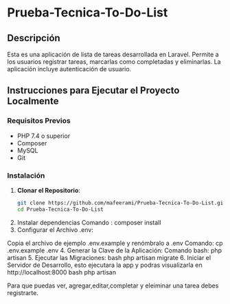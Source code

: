 # Prueba-Tecnica-To-Do-List

## Descripción

Esta es una aplicación de lista de tareas desarrollada en Laravel. Permite a los usuarios registrar tareas, marcarlas como completadas y eliminarlas. La aplicación incluye autenticación de usuario.

## Instrucciones para Ejecutar el Proyecto Localmente

### Requisitos Previos

- PHP 7.4 o superior
- Composer
- MySQL
- Git

### Instalación

1. **Clonar el Repositorio**:
   ```bash
   git clone https://github.com/mafeerami/Prueba-Tecnica-To-Do-List.git
   cd Prueba-Tecnica-To-Do-List
2. Instalar dependencias
Comando : composer install
3. Configurar el Archivo .env:

Copia el archivo de ejemplo .env.example y renómbralo a .env
Comando: cp .env.example .env
4. Generar la Clave de la Aplicación:
Comando bash:
php artisan 
5. Ejecutar las Migraciones:
bash
php artisan migrate
6. Iniciar el Servidor de Desarrollo, esto ejecutara la app y podras visualizarla en http://localhost:8000
bash
php artisan 

Para que puedas ver, agregar,editar,completar y eleiminar una tarea debes registrarte.
